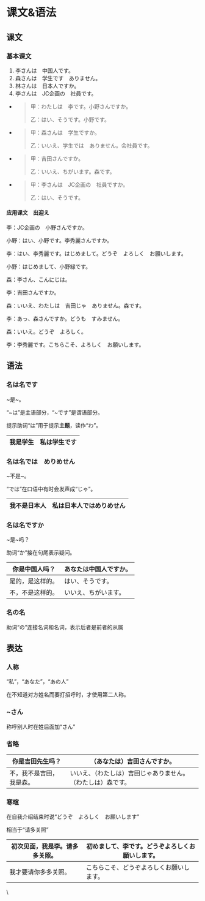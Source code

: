 # 课文&语法

## 课文

### 基本课文

1. 李さんは　中国人です。
2. 森さんは　学生です　ありません。
3. 林さんは　日本人ですか。
4. 李さんは　JC企画の　社員です。



* > 甲：わたしは　李です。小野さんですか。
  >
  > 乙：はい、そうです。小野です。
* > 甲：森さんは　学生ですか。
  >
  > 乙：いいえ、学生では　ありません。会社員です。
* > 甲：吉田さんですか。
  >
  > 乙：いいえ、ちがいます。森です。
*   > 甲：李さんは　JC企画の　社員ですか。
    >
    > 乙：はい、そうです。



#### 应用课文　出迎え

李：JC企画の　小野さんですか。

小野：はい、小野です。李秀麗さんですか。

李：はい、李秀麗です。はじめまして。どうぞ　よろしく　お願いします。

小野：はじめまして、小野緑です。



森：李さん、こんにじは。

李：吉田さんですか。

森：いいえ、わたしは　吉田じゃ　ありません。森です。

李：あっ、森さんですか。どうも　すみません。

森：いいえ。どうぞ　よろしく。

李：李秀麗です。こちらこそ、よろしく　お願いします。

## 语法

### 名は名です　

\~是\~。

“\~は”是主语部分，“\~です”是谓语部分。

提示助词“は”用于提示**主题**，读作“わ”。

| 我是学生 | 私は学生です |
| ---- | ------ |

### 名は名では　めりめせん

\~不是\~。

“では”在口语中有时会发声成“じゃ”。

| 我不是日本人 | 私は日本人ではめりめせん |
| ------ | ------------ |

### 名は名ですか

\~是\~吗？

助词“か”接在句尾表示疑问。

| 你是中国人吗？  | あなたは中国人ですか。 |
| -------- | ----------- |
| 是的，是这样的。 | はい、そうです。    |
| 不，不是这样的。 | いいえ、ちがいます。  |

### 名の名

助词“の”连接名词和名词，表示后者是前者的从属

## 表达

### 人称

“私”，“あなた”，“あの人”

在不知道对方姓名而要打招呼时，才使用第二人称。

### \~さん

称呼别人时在姓后面加“さん”

### 省略

| 你是吉田先生吗？     | （あなたは）吉田さんですか。                 |
| ------------ | ------------------------------ |
| 不，我不是吉田，我是森。 | いいえ、（わたしは）吉田じゃありません。（わたしは）森です。 |

### 寒暄

在自我介绍结束时说“どうぞ　よろしく　お願いします”

相当于“请多关照”

| 初次见面，我是李。请多多关照。 | 初めまして、李です。どうぞよろしくお願いします。 |
| --------------- | ------------------------ |
| 我才要请你多多关照。      | こちらこそ、どうぞよろしくお願いします。     |

\
